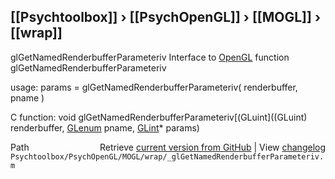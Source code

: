 ## [[Psychtoolbox]] &#8250; [[PsychOpenGL]] &#8250; [[MOGL]] &#8250; [[wrap]]

glGetNamedRenderbufferParameteriv  Interface to [OpenGL](OpenGL) function glGetNamedRenderbufferParameteriv  
  
usage:  params = glGetNamedRenderbufferParameteriv( renderbuffer, pname )  
  
C function:  void glGetNamedRenderbufferParameteriv[(GLuint]((GLuint) renderbuffer, [GLenum](GLenum) pname, [GLint](GLint)\* params)  




<div class="code_header" style="text-align:right;">
  <span style="float:left;">Path&nbsp;&nbsp;</span> <span class="counter">Retrieve <a href=
  "https://raw.github.com/Psychtoolbox-3/Psychtoolbox-3/beta/Psychtoolbox/PsychOpenGL/MOGL/wrap/_glGetNamedRenderbufferParameteriv.m">current version from GitHub</a> | View <a href=
  "https://github.com/Psychtoolbox-3/Psychtoolbox-3/commits/beta/Psychtoolbox/PsychOpenGL/MOGL/wrap/_glGetNamedRenderbufferParameteriv.m">changelog</a></span>
</div>
<div class="code">
  <code>Psychtoolbox/PsychOpenGL/MOGL/wrap/_glGetNamedRenderbufferParameteriv.m</code>
</div>

